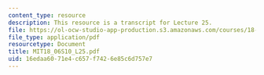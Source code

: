 ```yaml
---
content_type: resource
description: This resource is a transcript for Lecture 25.
file: https://ol-ocw-studio-app-production.s3.amazonaws.com/courses/18-06-linear-algebra-spring-2010/16edaa6071e4c657f7426e85c6d757e7_MIT18_06S10_L25.pdf
file_type: application/pdf
resourcetype: Document
title: MIT18_06S10_L25.pdf
uid: 16edaa60-71e4-c657-f742-6e85c6d757e7
---
```

